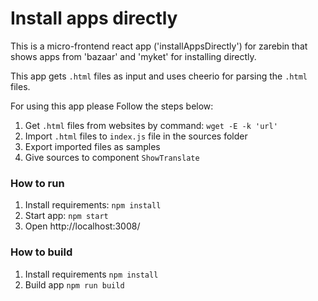 # Install apps directly

This is a micro-frontend react app ('installAppsDirectly') for zarebin that shows apps from 'bazaar' and 'myket' for installing directly.

This app gets `.html` files as input and uses cheerio for parsing the `.html` files.

For using this app please Follow the steps below:

1. Get `.html` files from websites by command: `wget -E -k 'url'`
2. Import `.html` files to `index.js` file in the sources folder
3. Export imported files as samples
4. Give sources to component `ShowTranslate`

### How to run
1. Install requirements: `npm install`
2. Start app: `npm start`
3. Open http://localhost:3008/

### How to build
1. Install requirements `npm install`
2. Build  app `npm run build`
